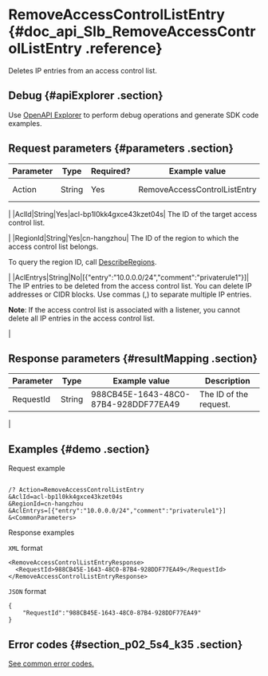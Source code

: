 # RemoveAccessControlListEntry {#doc_api_Slb_RemoveAccessControlListEntry .reference}

Deletes IP entries from an access control list.

## Debug {#apiExplorer .section}

Use [OpenAPI Explorer](https://api.aliyun.com/#product=Slb&api=RemoveAccessControlListEntry) to perform debug operations and generate SDK code examples.

## Request parameters {#parameters .section}

|Parameter|Type|Required?|Example value|Description|
|---------|----|---------|-------------|-----------|
|Action|String|Yes|RemoveAccessControlListEntry| The name of this action. Value: **RemoveAccessControlListEntry**

 |
|AclId|String|Yes|acl-bp1l0kk4gxce43kzet04s| The ID of the target access control list.

 |
|RegionId|String|Yes|cn-hangzhou| The ID of the region to which the access control list belongs.

 To query the region ID, call [DescribeRegions](~~27584~~).

 |
|AclEntrys|String|No|\[\{"entry":"10.0.0.0/24","comment":"privaterule1"\}\]| The IP entries to be deleted from the access control list. You can delete IP addresses or CIDR blocks. Use commas \(,\) to separate multiple IP entries.

 **Note**: If the access control list is associated with a listener, you cannot delete all IP entries in the access control list.

 |

## Response parameters {#resultMapping .section}

|Parameter|Type|Example value|Description|
|---------|----|-------------|-----------|
|RequestId|String|988CB45E-1643-48C0-87B4-928DDF77EA49| The ID of the request.

 |

## Examples {#demo .section}

Request example

``` {#request_demo}

/? Action=RemoveAccessControlListEntry
&AclId=acl-bp1l0kk4gxce43kzet04s 
&RegionId=cn-hangzhou 
&AclEntrys=[{"entry":"10.0.0.0/24","comment":"privaterule1"}] 
&<CommonParameters>

```

Response examples

`XML` format

``` {#xml_return_success_demo}
<RemoveAccessControlListEntryResponse> 
  <RequestId>988CB45E-1643-48C0-87B4-928DDF77EA49</RequestId> 
</RemoveAccessControlListEntryResponse> 

```

`JSON` format

``` {#json_return_success_demo}
{
	"RequestId":"988CB45E-1643-48C0-87B4-928DDF77EA49"
}
```

## Error codes {#section_p02_5s4_k35 .section}

[See common error codes.](https://error-center.alibabacloud.com/status/product/Slb?spm=a2c69.11428812.home.38.5972hYtYhYtYON)


